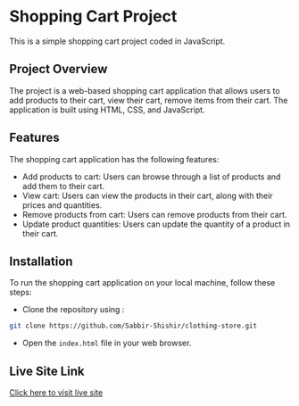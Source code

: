 # Shopping Cart Project

This is a simple shopping cart project coded in JavaScript.

## Project Overview

The project is a web-based shopping cart application that allows users to add products to their cart, view their cart, remove items from their cart. The application is built using HTML, CSS, and JavaScript.

## Features

The shopping cart application has the following features:

- Add products to cart: Users can browse through a list of products and add them to their cart.
- View cart: Users can view the products in their cart, along with their prices and quantities.
- Remove products from cart: Users can remove products from their cart.
- Update product quantities: Users can update the quantity of a product in their cart.

## Installation

To run the shopping cart application on your local machine, follow these steps:

- Clone the repository using :
```bash
git clone https://github.com/Sabbir-Shishir/clothing-store.git
```

- Open the `index.html` file in your web browser.

## Live Site Link

[Click here to visit live site](https://clothing-cart.netlify.app/)

